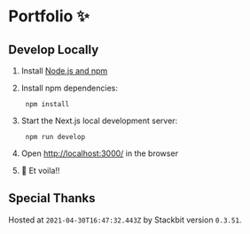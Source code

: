 # Portfolio ✨


## Develop Locally

1. Install [Node.js and npm](https://nodejs.org/en/)

1. Install npm dependencies:

        npm install



1. Start the Next.js local development server:

        npm run develop

1. Open [http://localhost:3000/](http://localhost:3000/) in the browser

1. 🎉 Et voila!!

## Special Thanks

Hosted at `2021-04-30T16:47:32.443Z` by Stackbit version `0.3.51`.
